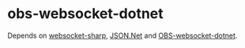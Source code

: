 # obs-websocket-dotnet
Depends on [websocket-sharp](https://github.com/sta/websocket-sharp), [JSON.Net](http://www.newtonsoft.com/json) and [OBS-websocket-dotnet](https://www.nuget.org/packages/obs-websocket-dotnet).
